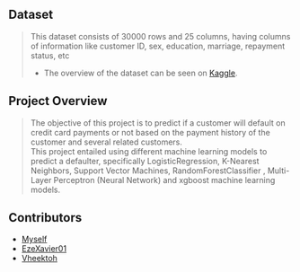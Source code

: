 ## Dataset
>This dataset consists of 30000 rows and 25 columns, having columns of information like customer ID, sex, education, marriage,
repayment status, etc   
>- The overview of the dataset can be seen on [Kaggle](https://www.kaggle.com/datasets/uciml/default-of-credit-card-clients-dataset/).

## Project Overview
>The objective of this project is to predict if a customer will default on credit card payments or not based on the 
payment history of the customer and several related customers.   
This project entailed using different machine learning models to predict a defaulter, specifically LogisticRegression,
K-Nearest Neighbors, Support Vector Machines, RandomForestClassifier , Multi-Layer Perceptron (Neural Network) and
xgboost machine learning models.

## Contributors
- [Myself](https://github.com/eaverine)
- [EzeXavier01](https://github.com/EzeXavier01)
- [Vheektoh](https://github.com/Vheektoh)
